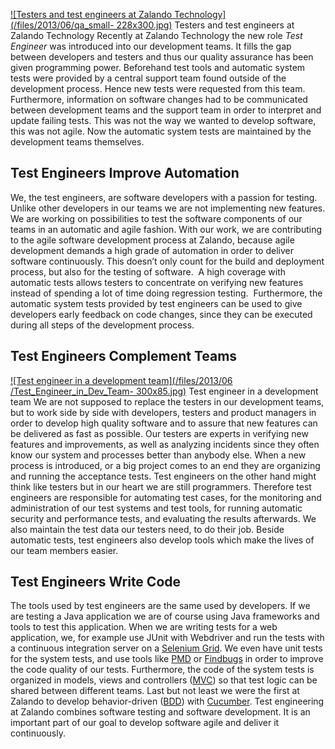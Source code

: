 [![Testers and test engineers at Zalando Technology](/files/2013/06/qa_small-
228x300.jpg)](/files/2013/06/qa_small.jpg) Testers and test engineers at
Zalando Technology Recently at Zalando Technology the new role _Test Engineer_
was introduced into our development teams. It fills the gap between developers
and testers and thus our quality assurance has been given programming power.
Beforehand test tools and automatic system tests were provided by a central
support team found outside of the development process. Hence new tests were
requested from this team. Furthermore, information on software changes had to
be communicated between development teams and the support team in order to
interpret and update failing tests. This was not the way we wanted to develop
software, this was not agile. Now the automatic system tests are maintained by
the development teams themselves.

## Test Engineers Improve Automation

We, the test engineers, are software developers with a passion for testing.
Unlike other developers in our teams we are not implementing new features. We
are working on possibilities to test the software components of our teams in
an automatic and agile fashion. With our work, we are contributing to the
agile software development process at Zalando, because agile development
demands a high grade of automation in order to deliver software continuously.
This doesn’t only count for the build and deployment process, but also for the
testing of software.  A high coverage with automatic tests allows testers to
concentrate on verifying new features instead of spending a lot of time doing
regression testing.  Furthermore, the automatic system tests provided by test
engineers can be used to give developers early feedback on code changes, since
they can be executed during all steps of the development process.

## Test Engineers Complement Teams

[![Test engineer in a development team](/files/2013/06
/Test_Engineer_in_Dev_Team-
300x85.jpg)](/files/2013/06/Test_Engineer_in_Dev_Team.jpg) Test engineer in a
development team We are not supposed to replace the testers in our development
teams, but to work side by side with developers, testers and product managers
in order to develop high quality software and to assure that new features can
be delivered as fast as possible. Our testers are experts in verifying new
features and improvements, as well as analyzing incidents since they often
know our system and processes better than anybody else. When a new process is
introduced, or a big project comes to an end they are organizing and running
the acceptance tests. Test engineers on the other hand might think like
testers but in our heart we are still programmers. Therefore test engineers
are responsible for automating test cases, for the monitoring and
administration of our test systems and test tools, for running automatic
security and performance tests, and evaluating the results afterwards. We also
maintain the test data our testers need, to do their job. Beside automatic
tests, test engineers also develop tools which make the lives of our team
members easier.

## Test Engineers Write Code

The tools used by test engineers are the same used by developers. If we are
testing a Java application we are of course using Java frameworks and tools to
test this application. When we are writing tests for a web application, we,
for example use JUnit with Webdriver and run the tests with a continuous
integration server on a [Selenium
Grid](http://code.google.com/p/selenium/wiki/Grid2). We even have unit tests
for the system tests, and use tools like [PMD](http://pmd.sourceforge.net/) or
[Findbugs](http://findbugs.sourceforge.net/) in order to improve the code
quality of our tests. Furthermore, the code of the system tests is organized
in models, views and controllers
([MVC](http://en.wikipedia.org/wiki/Model%E2%80%93view%E2%80%93controller)) so
that test logic can be shared between different teams. Last but not least we
were the first at Zalando to develop behavior-driven
([BDD](http://en.wikipedia.org/wiki/Behavior-driven_development)) with
[Cucumber](http://cukes.info). Test engineering at Zalando combines software
testing and software development. It is an important part of our goal to
develop software agile and deliver it continuously.

